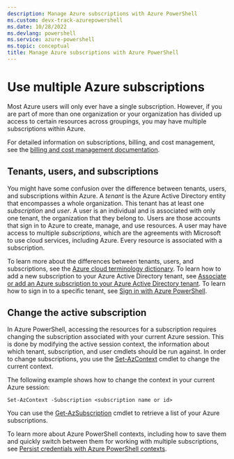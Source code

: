 ```yaml
---
description: Manage Azure subscriptions with Azure PowerShell
ms.custom: devx-track-azurepowershell
ms.date: 10/28/2022
ms.devlang: powershell
ms.service: azure-powershell
ms.topic: conceptual
title: Manage Azure subscriptions with Azure PowerShell
---
```


# Use multiple Azure subscriptions

Most Azure users will only ever have a single subscription. However, if you are part of more than
one organization or your organization has divided up access to certain resources across groupings,
you may have multiple subscriptions within Azure.

For detailed information on subscriptions, billing, and cost management, see the
[billing and cost management documentation](/azure/billing/).

## Tenants, users, and subscriptions

You might have some confusion over the difference between tenants, users, and subscriptions within
Azure. A _tenant_ is the Azure Active Directory entity that encompasses a whole organization. This
tenant has at least one _subscription_ and _user_. A user is an individual and is associated with
only one tenant, the organization that they belong to. Users are those accounts that sign in to
Azure to create, manage, and use resources. A user may have access to multiple _subscriptions_,
which are the agreements with Microsoft to use cloud services, including Azure. Every resource is
associated with a subscription.

To learn more about the differences between tenants, users, and subscriptions, see the
[Azure cloud terminology dictionary](/azure/azure-glossary-cloud-terminology). To learn how to add a
new subscription to your Azure Active Directory tenant, see
[Associate or add an Azure subscription to your Azure Active Directory tenant](/azure/active-directory/active-directory-how-subscriptions-associated-directory).
To learn how to sign in to a specific tenant, see
[Sign in with Azure PowerShell](/powershell/azure/authenticate-azureps).

## Change the active subscription

In Azure PowerShell, accessing the resources for a subscription requires changing the subscription
associated with your current Azure session. This is done by modifying the active session context,
the information about which tenant, subscription, and user cmdlets should be run against. In order
to change subscriptions, you use the [Set-AzContext](/powershell/module/az.accounts/set-azcontext)
cmdlet to change the current context.

The following example shows how to change the context in your current Azure session:

```azurepowershell-interactive
Set-AzContext -Subscription <subscription name or id>
```

You can use the [Get-AzSubscription](/powershell/module/az.accounts/get-azsubscription) cmdlet to
retrieve a list of your Azure subscriptions.

To learn more about Azure PowerShell contexts, including how to save them and quickly switch between
them for working with multiple subscriptions, see
[Persist credentials with Azure PowerShell contexts](context-persistence.md).

